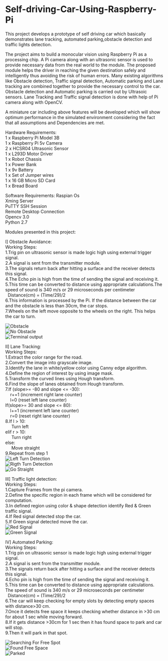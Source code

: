 # Self-driving-Car-Using-Raspberry-Pi
This project develops a prototype of self driving car which basically demonstrates lane tracking, automated parking,obstacle detection and traffic lights detection.

The project aims to build a monocular vision using Raspberry Pi as a processing chip. A Pi camera along with an ultrasonic sensor is used to provide necessary data from the real world to the module. The proposed module helps the driver in reaching the given destination safely and intelligently thus avoiding the risk of human errors. Many existing algorithms like  Obstacle detection, Traffic signal detection, Automatic parking and Lane tracking are combined together to provide the necessary control to the car. Obstacle detection and Automatic parking  is carried out by Ultrasoic sensors. Lane Tracking and Traffic signal detection is done with help of Pi camera along with OpenCV. 

 A miniature car including above features will be developed which will show optimum performance in the simulated environment considering the fact that all assumptions and Dependencies are met.
 
 Hardware Requirements:<br/>
 1 x Raspberry Pi Model 3B <br/>
 1 x Raspberry Pi 5v Camera <br/>
 2 x HCSR04 Ultrasonic Sensor <br/>
 1 x L293D Motor Driver <br/>
 1 x Robot Chassis<br/>
 1 x Power Bank<br/>
 1 x 9v Battery<br/>
 1 x Set of Jumper wires <br/>
 1 x 16 GB Micro SD Card <br/>
 1 x  Bread Board<br/>
 
 
 Software Requirements:
 Raspian Os <br/>
 Xming Server <br/>
 PuTTY SSH Session <br/>
 Remote Desktop Connection <br/>
 Opencv 3.0 <br/>
 Python 2.7 <br/>
 
 Modules presented in this project:<br/>
 
 I] Obstacle Avoidance:<br/>
 Working Steps:<br/>
 1.Trig pin on ultrasonic sensor is made logic high using external trigger signal.<br/>
 2.A signal is sent from the transmitter module.<br/>
 3.The signals return back after hitting a surface and the receiver detects this signal.<br/>
 4.The Echo pin is high from the time of sending the signal and receiving it.<br/>
 5.This time can be converted to distance using appropriate calculations.The speed of sound is 340 m/s or 29 microseconds per centimeter<br/>
   &nbsp;&nbsp;Distance(cm) = (Time/29)/2<br/>
 6.This information is processed by the Pi. If the distance between the car and the obstacle is less than 30cm, the car stops.<br/>
 7.Wheels on the left move opposite to the wheels on the right. This helps the car to turn.<br/>
 
 ![Obstacle](https://github.com/ishanambike/Self-driving-Car-Using-Raspberry-Pi/blob/master/Proj_images/obstacle.png) <br/>
 ![No Obstacle](https://github.com/ishanambike/Self-driving-Car-Using-Raspberry-Pi/blob/master/Proj_images/No_obs.png)<br/>
 ![Terminal output](https://github.com/ishanambike/Self-driving-Car-Using-Raspberry-Pi/blob/master/Proj_images/obst_ter.png)<br/>
 
 
 
 
 II] Lane Tracking:<br/>
 Working Steps:<br/>
 1.Extract the color range for the road.<br/>
 2.Convert the image into grayscale image.<br/>
 3.Identify the lane in white/yellow color using Canny edge algorithm.<br/>
 4.Define the region of interest by using image mask.<br/>
 5.Transform the curved lines using Hough transform.<br/>
 6.Find the slope of lanes obtained from Hough transform.<br/>
 7.If (slope>= -80 and slope <= -30):<br/>
      &nbsp;&nbsp;&nbsp;&nbsp;r+=1 (increment right lane counter)<br/>
      &nbsp;&nbsp;&nbsp;&nbsp;l=0 (reset left lane counter)<br/>
   If(slope>= 30 and slope <= 80):<br/>
      &nbsp;&nbsp;&nbsp;&nbsp;l+=1 (increment left lane counter)<br/>
      &nbsp;&nbsp;&nbsp;&nbsp;r=0 (reset right lane counter)<br/>
8.If l > 10:<br/>
   &nbsp;&nbsp;&nbsp;&nbsp; Turn left<br/>
  elif r > 10:<br/>
   &nbsp;&nbsp;&nbsp;&nbsp; Turn right<br/>
  else:<br/>
   &nbsp;&nbsp;&nbsp;&nbsp; Move straight <br/>
9.Repeat from step 1<br/>
![Left Turn Detection](https://github.com/ishanambike/Self-driving-Car-Using-Raspberry-Pi/blob/master/Proj_images/left.png)<br/>
![Rigth Turn Detection](https://github.com/ishanambike/Self-driving-Car-Using-Raspberry-Pi/blob/master/Proj_images/right.png)<br/>
![Go Straight](https://github.com/ishanambike/Self-driving-Car-Using-Raspberry-Pi/blob/master/Proj_images/straight.png)<br/>


III] Traffic light detection:<br/>
Working Steps:<br/>
1.Capture Frames from the pi camera.<br/>
2.Define the specific region in each frame which will be considered for computation.<br/>
3.In defined region using color & shape detection identify Red & Green traffic signal.<br/>
4.If Red signal detected stop the car.<br/>
5.If Green signal detected move the car.<br/>
![Red Signal](https://github.com/ishanambike/Self-driving-Car-Using-Raspberry-Pi/blob/master/Proj_images/red_light.png)<br/>
![Green Signal](https://github.com/ishanambike/Self-driving-Car-Using-Raspberry-Pi/blob/master/Proj_images/green_light.png)<br/>



IV] Automated Parking:<br/>
Working Steps:<br/>
1.Trig pin on ultrasonic sensor is made logic high using external trigger signal.<br/>
2.A signal is sent from the transmitter module.<br/>
3.The signals return back after hitting a surface and the receiver detects this signal.<br/>
4.Echo pin is high from the time of sending the signal and receiving it.<br/>
5.This time can be converted to distance using appropriate calculations.<br/>
      The speed of sound is 340 m/s or 29 microseconds per centimeter<br/>
      &nbsp;&nbsp;Distance(cm) = (Time/29)/2<br/>
6.The car will keep checking for empty slots by detecting empty spaces with distance>30 cm.<br/>
7.Once it detects free space it keeps checking whether distance in >30 cm for about 1 sec while moving forward.<br/>
8.If it gets distance >30cm for 1 sec then it has found space to park and car will stop.<br/>
9.Then it will park in that spot.<br/>

![Searching For Free Spot](https://github.com/ishanambike/Self-driving-Car-Using-Raspberry-Pi/blob/master/Proj_images/parking1.png?raw=true)<br/>
![Found Free Space](https://github.com/ishanambike/Self-driving-Car-Using-Raspberry-Pi/blob/master/Proj_images/park2.png?raw=true)<br/>
![Parked](https://github.com/ishanambike/Self-driving-Car-Using-Raspberry-Pi/blob/master/Proj_images/park3.png?raw=true)<br/>



 
 
